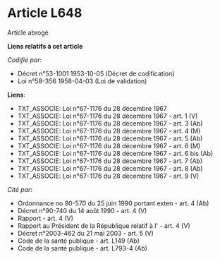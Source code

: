 # Article L648

Article abrogé

**Liens relatifs à cet article**

_Codifié par_:

  - Décret n°53-1001 1953-10-05 (Décret de codification)
  - Loi n°58-356 1958-04-03 (Loi de validation)

**Liens**:

  - TXT_ASSOCIE: Loi n°67-1176 du 28 décembre 1967
  - TXT_ASSOCIE: Loi n°67-1176 du 28 décembre 1967 - art. 1 (V)
  - TXT_ASSOCIE: Loi n°67-1176 du 28 décembre 1967 - art. 3 (Ab)
  - TXT_ASSOCIE: Loi n°67-1176 du 28 décembre 1967 - art. 4 (M)
  - TXT_ASSOCIE: Loi n°67-1176 du 28 décembre 1967 - art. 5 (Ab)
  - TXT_ASSOCIE: Loi n°67-1176 du 28 décembre 1967 - art. 6 (M)
  - TXT_ASSOCIE: Loi n°67-1176 du 28 décembre 1967 - art. 6 bis (Ab)
  - TXT_ASSOCIE: Loi n°67-1176 du 28 décembre 1967 - art. 7 (Ab)
  - TXT_ASSOCIE: Loi n°67-1176 du 28 décembre 1967 - art. 8 (Ab)
  - TXT_ASSOCIE: Loi n°67-1176 du 28 décembre 1967 - art. 9 (V)

_Cité par_:

  - Ordonnance no 90-570 du 25 juin 1990 portant exten - art. 4 (Ab)
  - Décret n°90-740 du 14 août 1990 - art. 4 (V)
  - Rapport - art. 4 (V)
  - Rapport au Président de la République relatif à l' - art. 4 (V)
  - Décret n°2003-462 du 21 mai 2003 - art. 5 (V)
  - Code de la santé publique - art. L149 (Ab)
  - Code de la santé publique - art. L793-4 (Ab)
